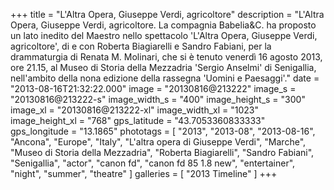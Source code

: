 +++
title = "L'Altra Opera, Giuseppe Verdi, agricoltore"
description = "L'Altra Opera, Giuseppe Verdi, agricoltore. La compagnia Babelia&C. ha proposto un lato inedito del Maestro nello spettacolo 'L'Altra Opera, Giuseppe Verdi, agricoltore', di e con Roberta Biagiarelli e Sandro Fabiani, per la drammaturgia di Renata M. Molinari, che si è tenuto venerdì 16 agosto 2013, ore 21.15, al Museo di Storia della Mezzadria 'Sergio Anselmi' di Senigallia, nell'ambito della nona edizione della rassegna 'Uomini e Paesaggi'."
date = "2013-08-16T21:32:22.000"
image = "20130816@213222"
image_s = "20130816@213222-s"
image_width_s = "400"
image_height_s = "300"
image_xl = "20130816@213222-xl"
image_width_xl = "1023"
image_height_xl = "768"
gps_latitude = "43.7053360833333"
gps_longitude = "13.1865"
phototags = [ "2013", "2013-08", "2013-08-16", "Ancona", "Europe", "Italy", "L'altra opera di Giuseppe Verdi", "Marche", "Museo di Storia della Mezzadria", "Roberta Biagiarelli", "Sandro Fabiani", "Senigallia", "actor", "canon fd", "canon fd 85 1.8 new", "entertainer", "night", "summer", "theatre" ]
galleries = [ "2013 Timeline" ]
+++
